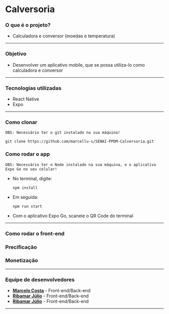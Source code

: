# Calversoria

### __O que é o projeto?__

- Calculadora e conversor (moedas e temperatura)
---
### __Objetivo__

- Desenvolver um aplicativo mobile, que se possa utiliza-lo como calculadora e conversor
---
### __Tecnologias utilizadas__

- React Native
- Expo
---
### __Como clonar__
`OBS: Necessário ter o git instalado na sua máquina!`

    git clone https://github.com/marcellu-s/SENAI-PPDM-Calversoria.git

### __Como rodar o app__
`OBS: Necessário ter o Node instalado na sua máquina, e o aplicativo Expo Go no seu celular!`
- No terminal, digite:
  
      npm install
- Em seguida:

      npm run start
- Com o aplicativo Expo Go, scaneie o QR Code do terminal
---
### __Como rodar o front-end__


### __Precificação__


### __Monetização__


---
### __Equipe de desenvolvedores__

- __[Marcelo Costa](https://github.com/marcellu-s)__ - Front-end/Back-end
- __[Ribamar Júlio](https://github.com/RibamarJ)__ - Front-end/Back-end
- __[Ribamar Júlio](https://github.com/VerNancio)__ - Front-end/Back-end
---
